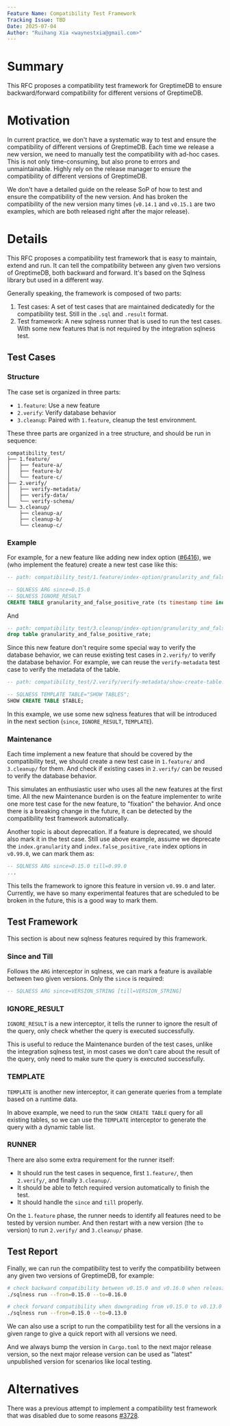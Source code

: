 ```yaml
---
Feature Name: Compatibility Test Framework
Tracking Issue: TBD
Date: 2025-07-04
Author: "Ruihang Xia <waynestxia@gmail.com>"
---
```


# Summary

This RFC proposes a compatibility test framework for GreptimeDB to ensure backward/forward compatibility for different versions of GreptimeDB.

# Motivation

In current practice, we don't have a systematic way to test and ensure the compatibility of different versions of GreptimeDB. Each time we release a new version, we need to manually test the compatibility with ad-hoc cases. This is not only time-consuming, but also prone to errors and unmaintainable. Highly rely on the release manager to ensure the compatibility of different versions of GreptimeDB.

We don't have a detailed guide on the release SoP of how to test and ensure the compatibility of the new version. And has broken the compatibility of the new version many times (`v0.14.1` and `v0.15.1` are two examples, which are both released right after the major release).

# Details

This RFC proposes a compatibility test framework that is easy to maintain, extend and run. It can tell the compatibility between any given two versions of GreptimeDB, both backward and forward. It's based on the Sqlness library but used in a different way.

Generally speaking, the framework is composed of two parts:

1. Test cases: A set of test cases that are maintained dedicatedly for the compatibility test. Still in the `.sql` and `.result` format.
2. Test framework: A new sqlness runner that is used to run the test cases. With some new features that is not required by the integration sqlness test.

## Test Cases

### Structure

The case set is organized in three parts:

- `1.feature`: Use a new feature
- `2.verify`: Verify database behavior
- `3.cleanup`: Paired with `1.feature`, cleanup the test environment.

These three parts are organized in a tree structure, and should be run in sequence:

```
compatibility_test/
├── 1.feature/
│   ├── feature-a/
│   ├── feature-b/
│   └── feature-c/
├── 2.verify/
│   ├── verify-metadata/
│   ├── verify-data/
│   └── verify-schema/
└── 3.cleanup/
    ├── cleanup-a/
    ├── cleanup-b/
    └── cleanup-c/
```

### Example

For example, for a new feature like adding new index option ([#6416](https://github.com/GreptimeTeam/greptimedb/pull/6416)), we (who implement the feature) create a new test case like this:

```sql
-- path: compatibility_test/1.feature/index-option/granularity_and_false_positive_rate.sql

-- SQLNESS ARG since=0.15.0
-- SQLNESS IGNORE_RESULT
CREATE TABLE granularity_and_false_positive_rate (ts timestamp time index, val double) with ("index.granularity" = "8192", "index.false_positive_rate" = "0.01");
```

And

```sql
-- path: compatibility_test/3.cleanup/index-option/granularity_and_false_positive_rate.sql
drop table granularity_and_false_positive_rate;
```

Since this new feature don't require some special way to verify the database behavior, we can reuse existing test cases in `2.verify/` to verify the database behavior. For example, we can reuse the `verify-metadata` test case to verify the metadata of the table.

```sql
-- path: compatibility_test/2.verify/verify-metadata/show-create-table.sql

-- SQLNESS TEMPLATE TABLE="SHOW TABLES";
SHOW CREATE TABLE $TABLE;
```

In this example, we use some new sqlness features that will be introduced in the next section (`since`, `IGNORE_RESULT`, `TEMPLATE`).

### Maintenance

Each time implement a new feature that should be covered by the compatibility test, we should create a new test case in `1.feature/` and `3.cleanup/` for them. And check if existing cases in `2.verify/` can be reused to verify the database behavior.

This simulates an enthusiastic user who uses all the new features at the first time. All the new Maintenance burden is on the feature implementer to write one more test case for the new feature, to "fixation" the behavior. And once there is a breaking change in the future, it can be detected by the compatibility test framework automatically.

Another topic is about deprecation. If a feature is deprecated, we should also mark it in the test case. Still use above example, assume we deprecate the `index.granularity` and `index.false_positive_rate` index options in `v0.99.0`, we can mark them as:
```sql
-- SQLNESS ARG since=0.15.0 till=0.99.0
...
```

This tells the framework to ignore this feature in version `v0.99.0` and later. Currently, we have so many experimental features that are scheduled to be broken in the future, this is a good way to mark them.

## Test Framework

This section is about new sqlness features required by this framework.

### Since and Till

Follows the `ARG` interceptor in sqlness, we can mark a feature is available between two given versions. Only the `since` is required:

```sql
-- SQLNESS ARG since=VERSION_STRING [till=VERSION_STRING]
```

### IGNORE_RESULT

`IGNORE_RESULT` is a new interceptor, it tells the runner to ignore the result of the query, only check whether the query is executed successfully.

This is useful to reduce the Maintenance burden of the test cases, unlike the integration sqlness test, in most cases we don't care about the result of the query, only need to make sure the query is executed successfully.

### TEMPLATE

`TEMPLATE` is another new interceptor, it can generate queries from a template based on a runtime data.

In above example, we need to run the `SHOW CREATE TABLE` query for all existing tables, so we can use the `TEMPLATE` interceptor to generate the query with a dynamic table list.

### RUNNER

There are also some extra requirement for the runner itself:

- It should run the test cases in sequence, first `1.feature/`, then `2.verify/`, and finally `3.cleanup/`.
- It should be able to fetch required version automatically to finish the test.
- It should handle the `since` and `till` properly.

On the `1.feature` phase, the runner needs to identify all features need to be tested by version number. And then restart with a new version (the `to` version) to run `2.verify/` and `3.cleanup/` phase.

## Test Report

Finally, we can run the compatibility test to verify the compatibility between any given two versions of GreptimeDB, for example:

```bash
# check backward compatibility between v0.15.0 and v0.16.0 when releasing v0.16.0
./sqlness run --from=0.15.0 --to=0.16.0

# check forward compatibility when downgrading from v0.15.0 to v0.13.0
./sqlness run --from=0.15.0 --to=0.13.0
```

We can also use a script to run the compatibility test for all the versions in a given range to give a quick report with all versions we need.

And we always bump the version in `Cargo.toml` to the next major release version, so the next major release version can be used as "latest" unpublished version for scenarios like local testing.

# Alternatives

There was a previous attempt to implement a compatibility test framework that was disabled due to some reasons [#3728](https://github.com/GreptimeTeam/greptimedb/issues/3728).
